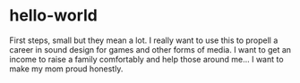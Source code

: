 # hello-world
First steps, small but they mean a lot.
I really want to use this to propell a career in sound design for games and other forms of media.
I want to get an income to raise a family comfortably and help those around me... I want to make my mom proud honestly.
